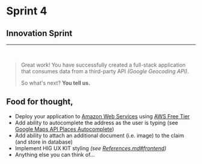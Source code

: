 # Sprint 4 
## Innovation Sprint

---
<br/>

> Great work! You have successfully created a full-stack application that consumes data from a third-party API *(Google Geocoding API)*.
>
> So what's next? **You tell us.**

## Food for thought,
- Deploy your application to [Amazon Web Services](https://aws.amazon.com/) using [AWS Free Tier](https://aws.amazon.com/free/)
- Add ability to autocomplete the address as the user is typing (see [Google Maps API Places Autocomplete](https://developers.google.com/maps/documentation/javascript/places-autocomplete))
- Add ability to attach an additional document (i.e. image) to the claim (and store in database)
- Implement HIG UX KIT styling _(see [References.md#frontend](References.md#frontend))_
- Anything else you can think of...
